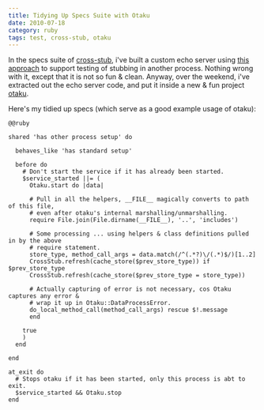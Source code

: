 ```yaml
--- 
title: Tidying Up Specs Suite with Otaku
date: 2010-07-18
category: ruby
tags: test, cross-stub, otaku
---
```

In the specs suite of [cross-stub](http://github.com/ngty/cross-stub), i've built a custom
echo server using [this approach](/2010/7/building-a-simple-server-client-with-eventmachine)
to support testing of stubbing in another process. Nothing wrong with it, except that it is
not so fun & clean. Anyway, over the weekend, i've extracted out the echo server code, and
put it inside a new & fun project [otaku](http://github.com/ngty/otaku).

Here's my tidied up specs (which serve as a good example usage of otaku):

    @@ruby

    shared 'has other process setup' do

      behaves_like 'has standard setup'

      before do
        # Don't start the service if it has already been started.
        $service_started ||= (
          Otaku.start do |data|

          # Pull in all the helpers, __FILE__ magically converts to path of this file,
          # even after otaku's internal marshalling/unmarshalling.
          require File.join(File.dirname(__FILE__), '..', 'includes')

          # Some processing ... using helpers & class definitions pulled in by the above
          # require statement.
          store_type, method_call_args = data.match(/^(.*?)\/(.*)$/)[1..2]
          CrossStub.refresh(cache_store($prev_store_type)) if $prev_store_type
          CrossStub.refresh(cache_store($prev_store_type = store_type))

          # Actually capturing of error is not necessary, cos Otaku captures any error &
          # wrap it up in Otaku::DataProcessError.
          do_local_method_call(method_call_args) rescue $!.message
          end

        true
        )
      end

    end

    at_exit do
      # Stops otaku if it has been started, only this process is abt to exit.
      $service_started && Otaku.stop
    end

